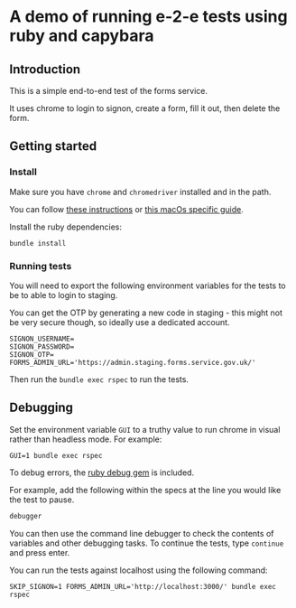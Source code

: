 # A demo of running e-2-e tests using ruby and capybara

## Introduction

This is a simple end-to-end test of the forms service.

It uses chrome to login to signon, create a form, fill it out, then delete the form.

## Getting started

### Install

Make sure you have `chrome` and `chromedriver` installed and in the path.

You can follow [these instructions](https://chromedriver.chromium.org/getting-started) or [this macOs specific guide](https://www.kenst.com/installing-chromedriver-on-mac-osx/).

Install the ruby dependencies:

```
bundle install
```

### Running tests
You will need to export the following environment variables for the tests to be to able to login to staging.

You can get the OTP by generating a new code in staging - this might not be very secure though, so ideally use a dedicated account.

```
SIGNON_USERNAME=
SIGNON_PASSWORD=
SIGNON_OTP=
FORMS_ADMIN_URL='https://admin.staging.forms.service.gov.uk/'
```

Then run the `bundle exec rspec` to run the tests.

## Debugging

Set the environment variable `GUI` to a truthy value to run chrome in visual rather than headless mode. For example:

```
GUI=1 bundle exec rspec
```

To debug errors, the [ruby debug gem](https://github.com/ruby/debug) is included.

For example, add the following within the specs at the line you would like the test to pause.

```ruby
debugger
```

You can then use the command line debugger to check the contents of variables
and other debugging tasks. To continue the tests, type `continue` and press
enter.

You can run the tests against localhost using the following command: 

```
SKIP_SIGNON=1 FORMS_ADMIN_URL='http://localhost:3000/' bundle exec rspec
```
